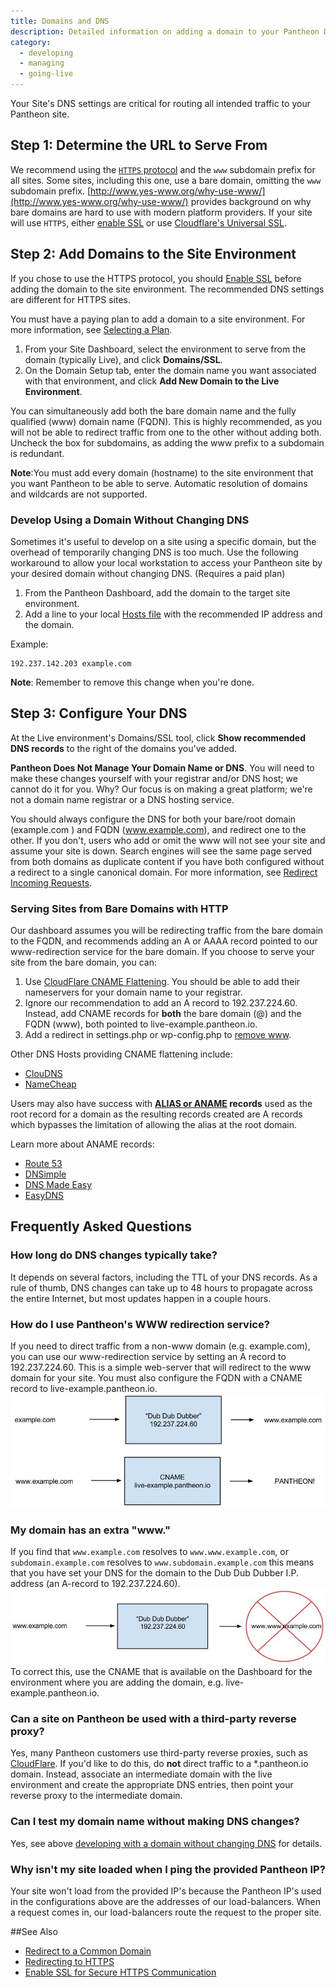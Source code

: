 ```yaml
---
title: Domains and DNS
description: Detailed information on adding a domain to your Pantheon Drupal or WordPress site.
category:
  - developing
  - managing
  - going-live
---
```

Your Site's DNS settings are critical for routing all intended traffic to your Pantheon site.

## Step 1: Determine the URL to Serve From

We recommend using the [`HTTPS` protocol](https://en.wikipedia.org/wiki/HTTPS) and the `www` subdomain prefix for all sites. Some sites, including this one, use a bare domain, omitting the `www` subdomain prefix. [http://www.yes-www.org/why-use-www/](http://www.yes-www.org/why-use-www/) provides background on why bare domains are hard to use with modern platform providers. If your site will use `HTTPS`, either [enable SSL](/docs/articles/sites/domains/adding-a-ssl-certificate-for-secure-https-communication/) or use [Cloudflare's Universal SSL](/docs/guides/ssl-with-cloudflare/).

## Step 2: Add Domains to the Site Environment
If you chose to use the HTTPS protocol, you should [Enable SSL](/docs/articles/sites/domains/adding-a-ssl-certificate-for-secure-https-communication/) before adding the domain to the site environment. The recommended DNS settings are different for HTTPS sites.

You must have a paying plan to add a domain to a site environment. For more information, see [Selecting a Plan](/docs/articles/sites/settings/selecting-a-plan/).

1. From your Site Dashboard, select the environment to serve from the domain (typically Live), and click **Domains/SSL**.
2. On the Domain Setup tab, enter the domain name you want associated with that environment, and click **Add New Domain to the Live Environment**.

You can simultaneously add both the bare domain name and the fully qualified (www) domain name (FQDN). This is highly recommended, as you will not be able to redirect traffic from one to the other without adding both. Uncheck the box for subdomains, as adding the www prefix to a subdomain is redundant.  

<div class="alert alert-warning" role="alert">
<strong>Note</strong>:You must add every domain (hostname) to the site environment that you want Pantheon to be able to serve. Automatic resolution of domains and wildcards are not supported.</div>

### Develop Using a Domain Without Changing DNS

Sometimes it's useful to develop on a site using a specific domain, but the overhead of temporarily changing DNS is too much. Use the following workaround to allow your local workstation to access your Pantheon site by your desired domain without changing DNS. (Requires a paid plan)

1. From the Pantheon Dashboard, add the domain to the target site environment.
2. Add a line to your local <a href="https://en.wikipedia.org/wiki/Hosts_(file)">Hosts file</a> with  the recommended IP address and the domain.

Example:

```
192.237.142.203 example.com
```

<div class="alert alert-warning" role="alert">
<strong>Note</strong>: Remember to remove this change when you're done.</div>

## Step 3: Configure Your DNS
At the Live environment's Domains/SSL tool, click  **Show recommended DNS records** to the right of the domains you've added.

**Pantheon Does Not Manage Your Domain Name or DNS**. You will need to make these changes yourself with your registrar and/or DNS host; we cannot do it for you. Why? Our focus is on making a great platform; we're not a domain name registrar or a DNS hosting service.

You should always configure the DNS for both your bare/root domain (example.com ) and FQDN (www.example.com), and redirect one to the other.  If you don't, users who add or omit the www will not see your site and assume your site is down.
Search engines will see the same page served from both domains as duplicate content if you have both configured without a redirect to a single canonical domain. For more information, see [Redirect Incoming Requests](/docs/articles/sites/code/redirect-incoming-requests/#redirect-to-a-common-domain).

### Serving Sites from Bare Domains with HTTP
Our dashboard assumes you will be redirecting traffic from the bare domain to the FQDN, and  recommends adding an A or AAAA record pointed to our www-redirection service for the bare domain. If you choose to serve your site from the bare domain, you can:

1. Use [CloudFlare CNAME Flattening](https://support.cloudflare.com/hc/en-us/articles/200169056-CNAME-Flattening-RFC-compliant-support-for-CNAME-at-the-root). You should be able to add their nameservers for your domain name to your registrar.
2. Ignore our recommendation to add an A record to 192.237.224.60. Instead, add CNAME records for **both** the bare domain (@) and the FQDN (www), both pointed to live-example.pantheon.io.
3. Add a redirect in settings.php or wp-config.php to [remove www](/docs/articles/sites/code/redirect-incoming-requests/#redirect-to-a-common-domain).

Other DNS Hosts providing CNAME flattening include:

*   [ClouDNS](https://www.cloudns.net/features/)
*   [NameCheap](https://www.namecheap.com/domains/freedns.aspx)

Users may also have success with **[ALIAS or ANAME](http://help.dnsmadeeasy.com/spry_menu/aname-records/) records** used as the root record for a domain as the resulting records created are A records which bypasses the limitation of allowing the alias at the root domain.

Learn more about ANAME records:

*   [Route 53](http://aws.amazon.com/route53/faqs/#Supported_DNS_record_types)
*   [DNSimple](http://support.dnsimple.com/articles/differences-between-a-cname-alias-url/)
*   [DNS Made Easy](http://www.dnsmadeeasy.com/services/aname-records/)
*   [EasyDNS](http://docs.easydns.com/aname-records/)


## Frequently Asked Questions

### How long do DNS changes typically take?

It depends on several factors, including the TTL of your DNS records. As a rule of thumb, DNS changes can take up to 48 hours to propagate across the entire Internet, but most updates happen in a couple hours.

### How do I use Pantheon's WWW redirection service?

If you need to direct traffic from a non-www domain (e.g. example.com), you can use our www-redirection service by setting an A record to 192.237.224.60. This is a simple web-server that will redirect to the www domain for your site. You must also configure the FQDN with a CNAME record to live-example.pantheon.io.
![](/source/docs/assets/images/desk_images/376194.png)

### My domain has an extra "www."

If you find that `www.example.com` resolves to `www.www.example.com`, or `subdomain.example.com` resolves to `www.subdomain.example.com` this means that you have set your DNS for the domain to the Dub Dub Dubber I.P. address (an A-record to 192.237.224.60).
![](/source/docs/assets/images/desk_images/376201.png)
To correct this, use the CNAME that is available on the Dashboard for the environment where you are adding the domain, e.g. live-example.pantheon.io.

### Can a site on Pantheon be used with a third-party reverse proxy?

Yes, many Pantheon customers use third-party reverse proxies, such as [CloudFlare](https://www.cloudflare.com/). If you'd like to do this, do **not** direct traffic to a \*.pantheon.io domain. Instead, associate an intermediate domain with the live environment and create the appropriate DNS entries, then point your reverse proxy to the intermediate domain.

### Can I test my domain name without making DNS changes?

Yes, see above [developing with a domain without changing DNS](/docs/articles/sites/domains/#develop_using_a_domain_without_changing_dns) for details.

### Why isn't my site loaded when I ping the provided Pantheon IP?

Your site won't load from the provided IP's because the Pantheon IP's used in the configurations above are the addresses of our load-balancers. When a request comes in, our load-balancers route the request to the proper site. 

<style type="text/css">.records dd {
  font-family: monospace;
}
</style>

##See Also

* [Redirect to a Common Domain](/docs/articles/sites/code/redirect-incoming-requests/#redirect-to-a-common-domain)
* [Redirecting to HTTPS](/docs/articles/sites/code/redirect-incoming-requests/#redirecting-to-https)
* [Enable SSL for Secure HTTPS Communication](/docs/articles/sites/domains/adding-a-ssl-certificate-for-secure-https-communication/)
